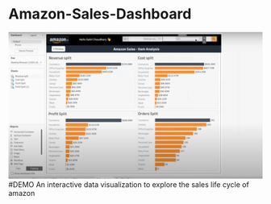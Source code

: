 # Amazon-Sales-Dashboard
![alt text](<Amazon sales dashboard.png>)
#DEMO
An interactive data visualization to explore the sales life cycle of amazon

